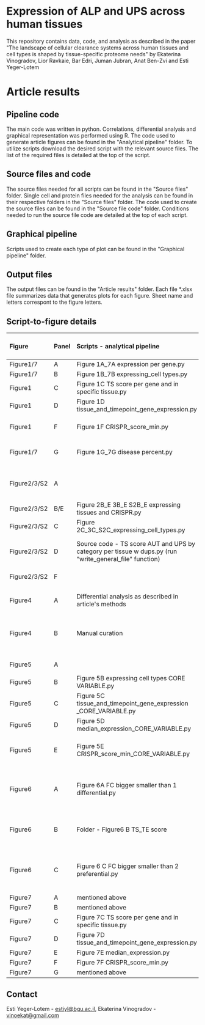 # Expression of ALP and UPS across human tissues
This repository contains data, code, and analysis as described in the paper "The landscape of cellular clearance systems across human tissues and cell types is shaped by tissue-specific proteome needs" by Ekaterina Vinogradov, Lior Ravkaie, Bar Edri, Juman Jubran, Anat Ben-Zvi and Esti Yeger-Lotem
# Article results
## Pipeline code 
The main code was written in python. Correlations, differential analysis and graphical representation was performed using R. The code used to generate article figures can be found in the "Analytical pipeline" folder. To utilize scripts download the desired script with the relevant source files. The list of the required files is detailed at the top of the script.
## Source files and code
The source files needed for all scripts can be found in the "Source files" folder. Single cell and protein files needed for the analysis can be found in their respective folders in the "Source files" folder. The code used to create the source files can be found in the "Source file code" folder. Conditions needed to run the source file code are detailed at the top of each script.
## Graphical pipeline
Scripts used to create each type of plot can be found in the "Graphical pipeline" folder.
## Output files
The output files can be found in the "Article results" folder. Each file *.xlsx file summarizes data that generates plots for each figure. Sheet name and letters correspont to the figure letters.
## Script-to-figure details
|Figure|Panel|Scripts - analytical pipeline|Scripts - graphical pipeline|
|:-----|:-----|:------|:------|
|Figure1/7|A|Figure 1A_7A expression per gene.py|Boxplot.R|
|Figure1/7|B|Figure 1B_7B expressing_cell types.py|Boxplot.R|
|Figure1|C|Figure 1C TS score per gene and in specific tissue.py|Boxplot.R|
|Figure1|D|Figure 1D tissue_and_timepoint_gene_expression.py|Boxplot.R|
|Figure1|F|Figure 1F CRISPR_score_min.py|Figure 1F Crisper plot.py|
|Figure1/7|G|Figure 1G_7G disease percent.py|Percent stacked bar plot.R|
| | | | |
|Figure2/3/S2|A||Figure 2A_S2A_3A Donut piechart.py|
|Figure2/3/S2|B/E|Figure 2B_E 3B_E S2B_E expressing tissues and CRISPR.py|Boxplot.R|
|Figure2/3/S2|C|Figure 2C_3C_S2C_expressing_cell_types.py|Boxplot.R|
|Figure2/3/S2|D|Source code - TS score AUT and UPS by category per tissue w dups.py (run "write_general_file" function)|Figure 2D_3D_S2D Bubble plot discrete.R|
|Figure2/3/S2|F||Chord diagram.R|
|||||
|Figure4|A|Differential analysis as described in article's methods|Heatmap script differential.py|
|Figure4|B|Manual curation|Figure 4B Donut piechart diseased tissues.py|
|||||
|Figure5|A||Chord diagram.R|
|Figure5|B|Figure 5B expressing cell types CORE VARIABLE.py|Boxplot.R|
|Figure5|C|Figure 5C tissue_and_timepoint_gene_expression _CORE_VARIABLE.py|Boxplot.R|
|Figure5|D|Figure 5D median_expression_CORE_VARIABLE.py|Boxplot.R|
|Figure5|E|Figure 5E CRISPR_score_min_CORE_VARIABLE.py|Figure 5E Crisper plot CORE VARIABLE.py|
|||||
|Figure6|A|Figure 6A FC bigger smaller than 1 differential.py|Figure 6 bubble plot discrete.R, Correlation plot ggplot.R|
|Figure6|B|Folder - Figure6 B TS_TE score|Figure 6 bubble plot discrete.R, Correlation plot ggplot.R|
|Figure6|C|Figure 6 C FC bigger smaller than 2 preferential.py|Figure 6 bubble plot discrete.R, Correlation plot ggplot.R|
|||||
|Figure7|A|mentioned above||
|Figure7|B|mentioned above||
|Figure7|C|Figure 7C TS score per gene and in specific tissue.py|Boxplot.R|
|Figure7|D|Figure 7D tissue_and_timepoint_gene_expression.py|Boxplot.R|
|Figure7|E|Figure 7E median_expression.py|Boxplot.R|
|Figure7|F|Figure 7F CRISPR_score_min.py|Boxplot.R|
|Figure7|G|mentioned above||
## Contact
Esti Yeger-Lotem - estiyl@bgu.ac.il, Ekaterina Vinogradov - vinoekat@gmail.com 


